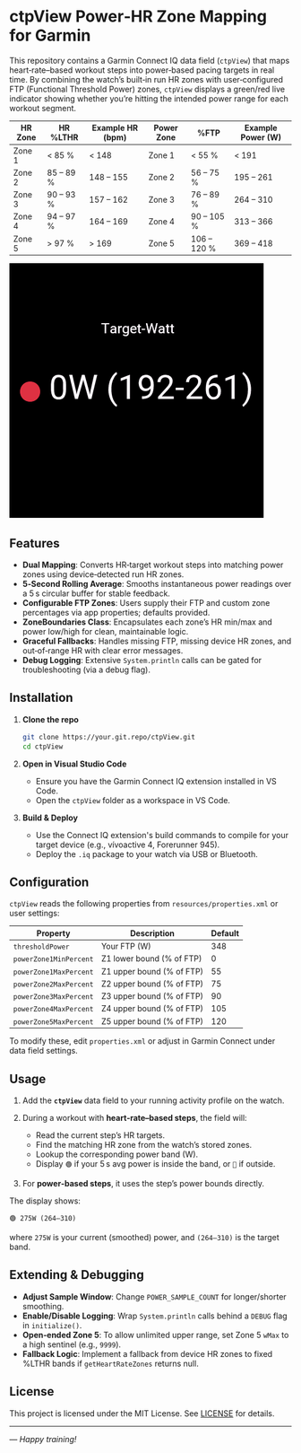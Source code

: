 # ctpView Power‑HR Zone Mapping for Garmin

This repository contains a Garmin Connect IQ data field (`ctpView`) that maps heart‑rate–based workout steps into power‑based pacing targets in real time. By combining the watch’s built‑in run HR zones with user‑configured FTP (Functional Threshold Power) zones, `ctpView` displays a green/red live indicator showing whether you’re hitting the intended power range for each workout segment.

| **HR Zone** | **HR %LTHR** | **Example HR (bpm)** | **Power Zone** | **%FTP**    | **Example Power (W)** |
|-------------|--------------|----------------------|----------------|-------------|-----------------------|
| Zone 1      | < 85 %       | < 148                | Zone 1         | < 55 %      | < 191                 |
| Zone 2      | 85 – 89 %    | 148 – 155            | Zone 2         | 56 – 75 %   | 195 – 261             |
| Zone 3      | 90 – 93 %    | 157 – 162            | Zone 3         | 76 – 89 %   | 264 – 310             |
| Zone 4      | 94 – 97 %    | 164 – 169            | Zone 4         | 90 – 105 %  | 313 – 366             |
| Zone 5      | > 97 %       | > 169                | Zone 5         | 106 – 120 % | 369 – 418             |

![ctpView in action](preview.png)

## Features

* **Dual Mapping**: Converts HR‑target workout steps into matching power zones using device‑detected run HR zones.
* **5‑Second Rolling Average**: Smooths instantaneous power readings over a 5 s circular buffer for stable feedback.
* **Configurable FTP Zones**: Users supply their FTP and custom zone percentages via app properties; defaults provided.
* **ZoneBoundaries Class**: Encapsulates each zone’s HR min/max and power low/high for clean, maintainable logic.
* **Graceful Fallbacks**: Handles missing FTP, missing device HR zones, and out‑of‑range HR with clear error messages.
* **Debug Logging**: Extensive `System.println` calls can be gated for troubleshooting (via a debug flag).

## Installation

1. **Clone the repo**

   ```bash
   git clone https://your.git.repo/ctpView.git
   cd ctpView
   ```
2. **Open in Visual Studio Code**

   * Ensure you have the Garmin Connect IQ extension installed in VS Code.
   * Open the `ctpView` folder as a workspace in VS Code.
3. **Build & Deploy**

   * Use the Connect IQ extension's build commands to compile for your target device (e.g., vívoactive 4, Forerunner 945).
   * Deploy the `.iq` package to your watch via USB or Bluetooth.

## Configuration

`ctpView` reads the following properties from `resources/properties.xml` or user settings:

| Property               | Description               | Default |
| ---------------------- | ------------------------- | ------- |
| `thresholdPower`       | Your FTP (W)              | 348     |
| `powerZone1MinPercent` | Z1 lower bound (% of FTP) | 0       |
| `powerZone1MaxPercent` | Z1 upper bound (% of FTP) | 55      |
| `powerZone2MaxPercent` | Z2 upper bound (% of FTP) | 75      |
| `powerZone3MaxPercent` | Z3 upper bound (% of FTP) | 90      |
| `powerZone4MaxPercent` | Z4 upper bound (% of FTP) | 105     |
| `powerZone5MaxPercent` | Z5 upper bound (% of FTP) | 120     |

To modify these, edit `properties.xml` or adjust in Garmin Connect under data field settings.

## Usage

1. Add the **`ctpView`** data field to your running activity profile on the watch.
2. During a workout with **heart‑rate–based steps**, the field will:

   * Read the current step’s HR targets.
   * Find the matching HR zone from the watch’s stored zones.
   * Lookup the corresponding power band (W).
   * Display `🟢` if your 5 s avg power is inside the band, or `🔴` if outside.
3. For **power‑based steps**, it uses the step’s power bounds directly.

The display shows:

```
🟢 275W (264–310)
```

where `275W` is your current (smoothed) power, and `(264–310)` is the target band.

## Extending & Debugging



* **Adjust Sample Window**: Change `POWER_SAMPLE_COUNT` for longer/shorter smoothing.
* **Enable/Disable Logging**: Wrap `System.println` calls behind a `DEBUG` flag in `initialize()`.
* **Open‑ended Zone 5**: To allow unlimited upper range, set Zone 5 `wMax` to a high sentinel (e.g., `9999`).
* **Fallback Logic**: Implement a fallback from device HR zones to fixed %LTHR bands if `getHeartRateZones` returns null.

## License

This project is licensed under the MIT License. See [LICENSE](LICENSE) for details.

---

*— Happy training!*
